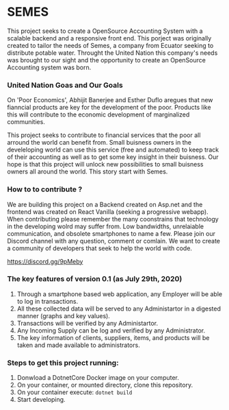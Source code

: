 # SEMES

This project seeks to create a OpenSource Accounting System with a scalable backend and a responsive front end. This porject was originally created to tailor the needs of Semes, a company from Ecuator seeking to distribute potable water. Throught the United Nation this company's needs was brought to our sight and the opportunity to create an OpenSource Accounting system was born.

### United Nation Goas and Our Goals

On 'Poor Economics', Abhijit Banerjee and Esther Duflo aregues that new fianncial products are key for the development of the poor. Products like this will contribute to the economic development of marginalized communities. 

This project seeks to contribute to financial services that the poor all arround the world can benefit from. Small buisness owners in the develeloping world can use this service (free and automated) to keep track of their accounting as well as to get some key insight in their buisness. Our hope is that this project will unlock new possibilities to small buisness owners all around the world. This story start with Semes.

### How to to contribute ?

We are building this project on a Backend created on Asp.net and the frontend was created on React Vanilla (seeking a progressive webapp). When contributing please remember the many coonstrains that technology in the developing wolrd may suffer from. Low bandwidths, unrelaiable communication, and obsolete smartphones to name a few. Please join our Discord channel with any question, comment or comlain. We want to create a community of developers that seek to help the world with code.

https://discord.gg/9pMeby


### The key features of version 0.1 (as July 29th, 2020)

1) Through a smartphone based web application, any Employer will be able to log in transactions.
2) All these collected data will be served to any Administartor in a digested manner (graphs and key values). 
3) Transactions will be verified by any Administartor.
4) Any Incoming Supply can be log and verified by any Administrator.
5) The key information of clients, suppliers, items, and products will be taken and made available to administrators.

### Steps to get this project running:


1) Donwload a DotnetCore Docker image on your computer.  
2) On your container, or mounted directory, clone this repository.
3) On your container execute:  ```dotnet build```
4) Start developing.








